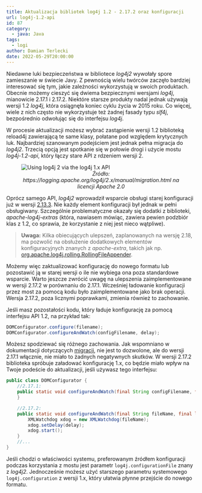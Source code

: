```yaml
---
title: Aktualizacja bibliotek log4j 1.2 - 2.17.2 oraz konfiguracji 
url: log4j-1.2-api
id: 87
category:
  - java: Java
tags:
  - logi
author: Damian Terlecki
date: 2022-05-29T20:00:00
---
```


Niedawne luki bezpieczeństwa w bibliotece *log4j2* wywołały spore zamieszanie w świecie Javy.
Z pewnością wielu twórców zaczęło bardziej interesować się tym, jakie zależności wykorzystują w swoich produktach.
Obecnie możemy cieszyć się dwiema bezpiecznymi wersjami *log4j*, mianowicie 2.17.1 i 2.17.2.
Niektóre starsze produkty nadal jednak używają wersji 1.2 *log4j*, która osiągnęła koniec cyklu życia w 2015 roku.
Co więcej, wiele z nich często nie wykorzystuje też żadnej fasady typu *slf4j*, bezpośrednio odwołując się do interfejsu *log4j*.

W procesie aktualizacji możesz wybrać zastąpienie wersji 1.2 biblioteką reload4j zawierającą te same klasy, połatane pod względem krytycznych luk.
Najbardziej szanowanym podejściem jest jednak pełna migracja do *log4j2*. Trzecią
opcją jest spotkanie się w połowie drogi i użycie mostu *log4j-1.2-api*, który łączy stare API z rdzeniem wersji 2.

<figure>
<img src="/img/hq/whichjar-log4j-1.2-api-min.png" alt="Using log4j 2 via the log4j 1.x API" title="Using log4j 2 via the log4j 1.x API">
<figcaption><center><i>Źródło: https://logging.apache.org/log4j/2.x/manual/migration.html na licencji Apache 2.0</i></center></figcaption>
</figure>

Oprócz samego API, *log4j2* wprowadził wsparcie obsługi starej konfiguracji już w wersji [2.13.3](https://issues.apache.org/jira/browse/LOG4J2-63). Nie każdy
element konfiguracji był jednak w pełni obsługiwany. Szczególnie problematyczne okazały się dodatki z biblioteki,
*apache-log4j-extras* (która, nawiasem mówiąc, zawiera pewien podzbiór klas z 1.2, co sprawia, że korzystanie z
niej jest nieco wątpliwe).

> **Uwaga:** Kilka obiecujących ulepszeń, zaplanowanych na wersję 2.18, ma pozwolić na obsłużenie dodatkowych elementów konfiguracyjnych znanych z *apache-extra*, takich jak np. [org.apache.log4j.<wbr>rolling.RollingFileAppender](https://issues.apache.org/jira/projects/LOG4J2/issues/LOG4J2-3483). 

Możemy więc zaktualizować konfigurację do nowego formatu lub pozostawić ją w starej wersji o ile nie wybiega ona poza standardowe wsparcie.
Warto jeszcze zwrócić uwagę na ulepszenia zaimplementowane w wersji 2.17.2 w porównaniu do 2.17.1. Wcześniej
ładowanie konfiguracji przez most za pomocą kodu było zaimplementowane jako brak operacji. Wersja 2.17.2, poza licznymi poprawkami, zmienia
również to zachowanie.

Jeśli masz pozostałości kodu, który ładuje konfigurację za pomocą interfejsu API 1.2, na przykład tak:
```java
DOMConfigurator.configure(filename);
DOMConfigurator.configureAndWatch(configFilename, delay);
```

Możesz spodziewać się różnego zachowania. Jak wspomniano w dokumentacji dotyczących [migracji](https://logging.apache.org/log4j/2.x/manual/migration.html),
nie jest to dozwolone, ale do wersji 2.17.1 włącznie, nie miało to żadnych negatywnych skutków. W wersji 2.17.2 biblioteka spróbuje załadować konfigurację 1.x,
co będzie miało wpływ na Twoje podeście do aktualizacji, jeśli używasz tego interfejsu:
```java
public class DOMConfigurator {
    //2.17.1:
    public static void configureAndWatch(final String configFilename, final long delay) {
    }

    //2.17.2:
    public static void configureAndWatch(final String fileName, final long delay) {
        XMLWatchdog xdog = new XMLWatchdog(fileName);
        xdog.setDelay(delay);
        xdog.start();
    }
    //...
}
```
Jeśli chodzi o właściwości systemu, preferowanym źródłem konfiguracji podczas korzystania z mostu jest parametr `log4j.configurationFile` znany z *log4j2*.
Jednocześnie możesz użyć starszego parametru systemowego `log4j.configuration` z wersji 1.x, który ułatwia płynne przejście do nowego formatu.
